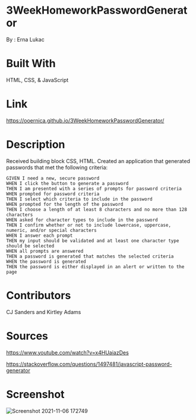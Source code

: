 # 3WeekHomeworkPasswordGenerator
By : Erna Lukac

# Built With 
HTML, CSS, & JavaScript

# Link 
https://ooernica.github.io/3WeekHomeworkPasswordGenerator/

# Description
Received building block CSS, HTML. Created an application that generated passwords that met the following criteria:

    GIVEN I need a new, secure password
    WHEN I click the button to generate a password
    THEN I am presented with a series of prompts for password criteria
    WHEN prompted for password criteria
    THEN I select which criteria to include in the password
    WHEN prompted for the length of the password
    THEN I choose a length of at least 8 characters and no more than 128 characters
    WHEN asked for character types to include in the password
    THEN I confirm whether or not to include lowercase, uppercase, numeric, and/or special characters
    WHEN I answer each prompt
    THEN my input should be validated and at least one character type should be selected
    WHEN all prompts are answered
    THEN a password is generated that matches the selected criteria
    WHEN the password is generated
    THEN the password is either displayed in an alert or written to the page

# Contributors
CJ Sanders and Kirtley Adams 
# Sources
https://www.youtube.com/watch?v=x4HUaiazDes

https://stackoverflow.com/questions/1497481/javascript-password-generator

# Screenshot

![Screenshot 2021-11-06 172749](https://user-images.githubusercontent.com/91104984/140626816-33f53db9-b5fb-40a3-b64e-5c4e76174c19.png)
